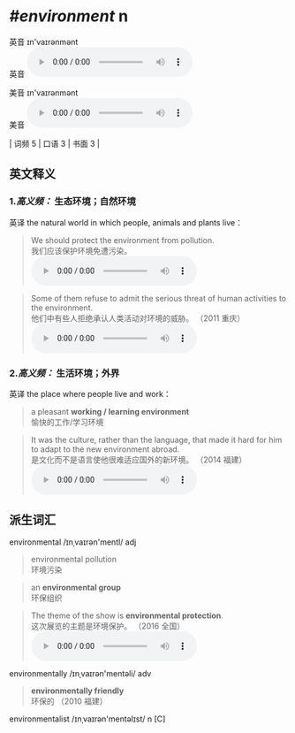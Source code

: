 # ***\#environment*** n
英音 ɪn'vaɪrənmənt  
英音
<audio src="./media/environment-B.aac" controls="controls"></audio>

美音 ɪn'vaɪrənmənt  
美音
<audio src="./media/environment.aac" controls="controls"></audio>



| 词频 5 | 口语 3 | 书面 3 |  

英文释义
---
### 1.*高义频：* **生态环境；自然环境**  
英译 the natural world in which people, animals and plants live：

 > We should protect the environment from pollution.  
 > 我们应该保护环境免遭污染。    
<audio src="./media/environment-1.aac" controls="controls"></audio>

 > Some of them refuse to admit the serious threat of human activities to the environment.   
 > 他们中有些人拒绝承认人类活动对环境的威胁。  （2011 重庆）  
<audio src="./media/environment-2.aac" controls="controls"></audio>

### 2.*高义频：* **生活环境；外界**  
英译 the place where people live and work：

 > a pleasant **working / learning environment**   
 > 愉快的工作/学习环境    

 > It was the culture, rather than the language, that made it hard for him to adapt to the new environment abroad.  
 > 是文化而不是语言使他很难适应国外的新环境。  （2014 福建）  
<audio src="./media/environment03.aac" controls="controls"></audio>


派生词汇
---
environmental /ɪnˌvaɪrən'mentl/ adj   
 > environmental pollution   
 > 环境污染    

 > an **environmental group**   
 > 环保组织    

 > The theme of the show is **environmental protection**.  
 > 这次展览的主题是环境保护。  （2016 全国）  
<audio src="./media/environment50.aac" controls="controls"></audio>

environmentally /ɪnˌvaɪrən'mentəli/ adv   
 > **environmentally friendly**   
 > 环保的  （2010 福建）  

environmentalist /ɪnˌvaɪrən'mentəlɪst/ n [C]  

